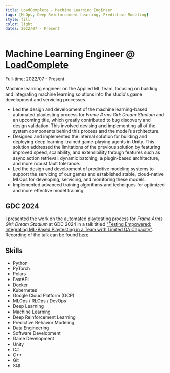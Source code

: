 ```yaml
---
title: LoadComplete - Machine Learning Engineer
tags: [MLOps, Deep Reinforcement Learning, Predictive Modeling]
style: fill
color: light
dates: 2022/07 - Present
---
```


<!-- (Optional) Image -->


<!-- Title, Organization, Employment Type, and Duration -->
# Machine Learning Engineer @ [LoadComplete](https://www.loadcomplete.com/)

Full-time; 2022/07 - Present

<!-- Work, Responsibilities, and Activities -->
Machine learning engineer on the Applied ML team, focusing on building and integrating machine learning solutions into the studio's game development and servicing processes.

- Led the design and development of the machine learning-based automated playtesting process for *Frame Arms Girl: Dream Stadium* and an upcoming title, which greatly contributed to bug discovery and design validation. This involved devising and implementing all of the system components behind this process and the model’s architecture.
- Designed and implemented the internal solution for building and deploying deep learning-trained game-playing agents in Unity. This solution addressed the limitations of the previous solution by featuring improved speed, scalability, and extensibility through features such as async action retrieval, dynamic batching, a plugin-based architecture, and more robust fault tolerance.
- Led the design and development of predictive modeling systems to support the servicing of our games and established stable, cloud-native MLOps for developing, servicing, and monitoring these models.
- Implemented advanced training algorithms and techniques for optimized and more effective model training.

## GDC 2024

I presented the work on the automated playtesting process for *Frame Arms Girl: Dream Stadium* at GDC 2024 in a talk titled ["Testing Empowered: Integrating ML-Based Playtesting in a Team with Limited QA Capacity"](https://schedule.gdconf.com/session/testing-empowered-integrating-ml-based-playtesting-in-a-team-with-limited-qa-capacity/898710). Recording of the talk can be found [here](https://gdcvault.com/play/1034179/Testing-Empowered-Integrating-ML-Based).

## Skills

- Python
- PyTorch
- Polars
- FastAPI
- Docker
- Kubernetes
- Google Cloud Platform (GCP)
- MLOps / RLOps / DevOps
- Deep Learning
- Machine Learning
- Deep Reinforcement Learning
- Predictive Behavior Modeling
- Data Engineering
- Software Development
- Game Development
- Unity
- C#
- C++
- Git
- SQL
